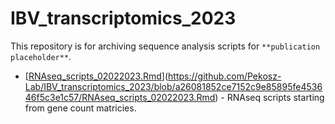 # IBV_transcriptomics_2023

This repository is for archiving sequence analysis scripts for ```**publication placeholder**```. 

* [[RNAseq_scripts_02022023.Rmd](https://github.com/Pekosz-Lab/IBV_transcriptomics_2023/blob/9d9d4c2ffb497704e21ab62cf7fe8992be23ef4d)](https://github.com/Pekosz-Lab/IBV_transcriptomics_2023/blob/a26081852ce7152c9e85895fe453646f5c3e1c57/RNAseq_scripts_02022023.Rmd) - RNAseq scripts starting from gene count matricies.
